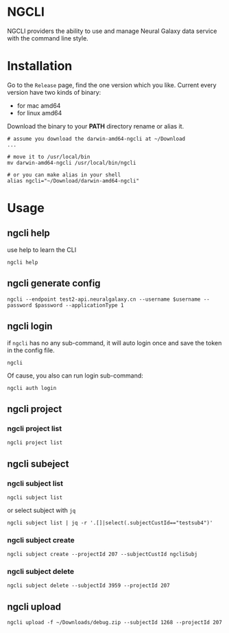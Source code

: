 # NGCLI 

NGCLI providers the ability to use and manage Neural Galaxy data service with the command line style.

# Installation
Go to the `Release` page, find the one version which you like. Current every version have two kinds of binary:
- for mac amd64
- for linux amd64

Download the binary to your **PATH** directory rename or alias it.
```
# assume you download the darwin-amd64-ngcli at ~/Download
...

# move it to /usr/local/bin
mv darwin-amd64-ngcli /usr/local/bin/ngcli

# or you can make alias in your shell
alias ngcli="~/Download/darwin-amd64-ngcli"
```

# Usage
## ngcli help
use help to learn the CLI
```
ngcli help
```

## ngcli generate config
```
ngcli --endpoint test2-api.neuralgalaxy.cn --username $username --password $password --applicationType 1
```
## ngcli login
if `ngcli` has no any sub-command, it will auto login once and save the token in the config file.
```
ngcli
```
Of cause, you also can run login sub-command:
```
ngcli auth login
```

## ngcli project 

### ngcli project list
```
ngcli project list
```

## ngcli subeject

### ngcli subject list
```
ngcli subject list
```
or select subject with `jq`
```
ngcli subject list | jq -r '.[]|select(.subjectCustId=="testsub4")'
```

### ngcli subject create
```
ngcli subject create --projectId 207 --subjectCustId ngcliSubj
```

### ngcli subject delete
```
ngcli subject delete --subjectId 3959 --projectId 207
```

## ngcli upload
```
ngcli upload -f ~/Downloads/debug.zip --subjectId 1268 --projectId 207
```